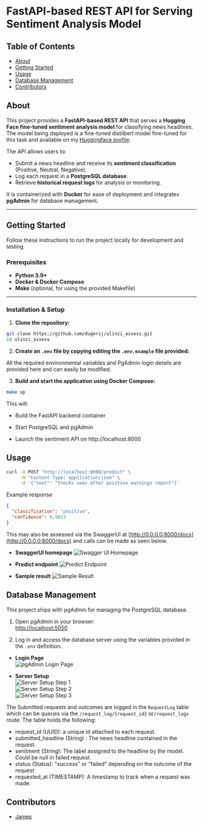 # FastAPI-based REST API for Serving Sentiment Analysis Model

## Table of Contents

- [About](#about)
- [Getting Started](#getting_started)
- [Usage](#usage)
- [Database Management](#database_management)
- [Contributors](#author)

## About <a name = "about"></a>

This project provides a **FastAPI-based REST API** that serves a **Hugging Face fine-tuned sentiment analysis model** for classifying news headlines. The model being deployed is a fine-tuned distilbert model fine-tuned for this task and available on my [Huggingface profile](https://huggingface.co/Dugerij/news_sentiment_classifier).

The API allows users to:

- Submit a news headline and receive its **sentiment classification** (Positive, Neutral, Negative).  
- Log each request in a **PostgreSQL database**.  
- Retrieve **historical request logs** for analysis or monitoring.  

It is containerized with **Docker** for ease of deployment and integrates **pgAdmin** for database management.

---

## Getting Started <a name = "getting_started"></a>

Follow these instructions to run the project locally for development and testing.

### Prerequisites

- **Python 3.9+**
- **Docker & Docker Compose**
- **Make** (optional, for using the provided Makefile)

---

### Installation & Setup

1. **Clone the repository:**

```bash
git clone https://github.com/dugerij/ulinzi_assess.git
cd ulinzi_assess
```

2. **Create an `.env` file by copying editing the `.env.example` file provided:**

All the required environmental variables and PgAdmin login details are provided here and can easily be modified.

3. **Build and start the application using Docker Compose:**

```bash
make up
```

This will:

- Build the FastAPI backend container

- Start PostgreSQL and pgAdmin

- Launch the sentiment API on http://localhost:8000

## Usage <a name = "usage"></a>

```bash
curl -X POST "http://localhost:8000/predict" \
     -H "Content-Type: application/json" \
     -d '{"text": "Stocks soar after positive earnings report"}'
```

Example response

```json
{
  "classification": "positive",
  "confidence": 0.9823
}
```

This may also be assessed via the SwaggerUI at [http://0.0.0.0:8000/docs](http://0.0.0.0:8000/docs) and calls can be made as seen below.

- **SwaggerUI homepage**
![Swagger UI Homepage](docs/images/SwaggerUI.png)

- **Predict endpoint**
![Predict Endpoint](docs/images/predict.png)

- **Sample result**
![Sample Result](docs/images/predict2.png)


## Database Management <a name = "database_management"></a>

This project ships with pgAdmin for managing the PostgreSQL database.

1. Open pgAdmin in your browser:  
   [http://localhost:5050](http://localhost:5050)

2. Log in and access the database server using the variables provided in the `.env` definition.

- **Login Page**  
![pgAdmin Login Page](docs/images/pgadmin-login.png)

- **Server Setup**  
![Server Setup Step 1](docs/images/setserver1.png)  
![Server Setup Step 2](docs/images/setserver2.png)  
![Server Setup Step 3](docs/images/setserver3.png)

The Submitted requests and outcomes are logged in the `RequestLog` table which can be queries via the `/request_log/{request_id}` or`/request_logs` route.
The table holds the following:

- request_id (UUID): a unique id attached to each request.
- submitted_headline (String) : The news headline contained in the request.
- senitment (String): The label assigned to the headline by the model. Could be null in failed request.
- status (Status): "success" or "failed" depending on the outcome of the request
- requested_at (TIMESTAMP): A timestamp to track when a request was made.

## Contributors <a name = "authors"></a>

- [James](https://github.com/dugerij)